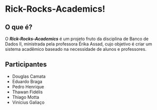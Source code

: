 # Rick-Rocks-Academics!

## O que é?

O ***Rick-Rocks-Academics*** é um projeto fruto da disciplina de Banco de Dados II, ministrada pela professora Érika Assad, cujo objetivo é criar um sistema acadêmico baseado na necessidade de alunos e professores.

## Participantes

- Douglas Camata
- Eduardo Braga
- Pedro Henrique
- Thawan Fidélis
- Thiago Motta
- Vinícius Galiaço
